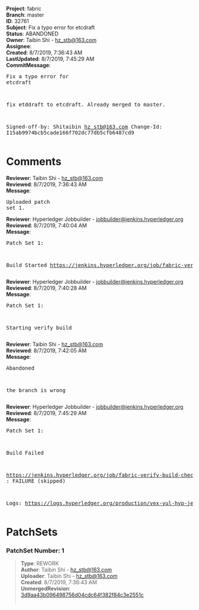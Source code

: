 <strong>Project</strong>: fabric<br><strong>Branch</strong>: master<br><strong>ID</strong>: 32761<br><strong>Subject</strong>: Fix a typo error for etcdraft<br><strong>Status</strong>: ABANDONED<br><strong>Owner</strong>: Taibin Shi - hz_stb@163.com<br><strong>Assignee</strong>:<br><strong>Created</strong>: 8/7/2019, 7:36:43 AM<br><strong>LastUpdated</strong>: 8/7/2019, 7:45:29 AM<br><strong>CommitMessage</strong>:<br><pre>Fix a typo error for etcdraft

fix etddraft to etcdraft. Already merged to master.

Signed-off-by: Shitaibin <hz_stb@163.com>
Change-Id: I15ab9974bcb5cade166f702dc77db5cfb6487cd9
</pre><h1>Comments</h1><strong>Reviewer</strong>: Taibin Shi - hz_stb@163.com<br><strong>Reviewed</strong>: 8/7/2019, 7:36:43 AM<br><strong>Message</strong>: <pre>Uploaded patch set 1.</pre><strong>Reviewer</strong>: Hyperledger Jobbuilder - jobbuilder@jenkins.hyperledger.org<br><strong>Reviewed</strong>: 8/7/2019, 7:40:04 AM<br><strong>Message</strong>: <pre>Patch Set 1:

Build Started https://jenkins.hyperledger.org/job/fabric-verify-build-checks-x86_64/16159/</pre><strong>Reviewer</strong>: Hyperledger Jobbuilder - jobbuilder@jenkins.hyperledger.org<br><strong>Reviewed</strong>: 8/7/2019, 7:40:28 AM<br><strong>Message</strong>: <pre>Patch Set 1:

Starting verify build</pre><strong>Reviewer</strong>: Taibin Shi - hz_stb@163.com<br><strong>Reviewed</strong>: 8/7/2019, 7:42:05 AM<br><strong>Message</strong>: <pre>Abandoned

the branch is wrong</pre><strong>Reviewer</strong>: Hyperledger Jobbuilder - jobbuilder@jenkins.hyperledger.org<br><strong>Reviewed</strong>: 8/7/2019, 7:45:29 AM<br><strong>Message</strong>: <pre>Patch Set 1:

Build Failed 

https://jenkins.hyperledger.org/job/fabric-verify-build-checks-x86_64/16159/ : FAILURE (skipped)

Logs: https://logs.hyperledger.org/production/vex-yul-hyp-jenkins-3/fabric-verify-build-checks-x86_64/16159</pre><h1>PatchSets</h1><h3>PatchSet Number: 1</h3><blockquote><strong>Type</strong>: REWORK<br><strong>Author</strong>: Taibin Shi - hz_stb@163.com<br><strong>Uploader</strong>: Taibin Shi - hz_stb@163.com<br><strong>Created</strong>: 8/7/2019, 7:36:43 AM<br><strong>UnmergedRevision</strong>: [3d9aa43b096498756d04cdc64f382f84c3e2551c](https://github.com/hyperledger-gerrit-archive/fabric/commit/3d9aa43b096498756d04cdc64f382f84c3e2551c)<br><br></blockquote>